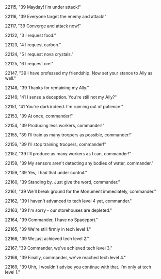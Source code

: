 ﻿22115, "39 Mayday!  I'm under attack!"

22116, "39 Everyone target the enemy and attack!"

22117, "39 Converge and attack now!"

22122, "3 I request food."

22123, "4 I request carbon."

22124, "5 I request nova crystals."

22125, "6 I request ore."

22147, "39 I have professed my friendship.  Now set your stance to Ally as well."

22148, "39 Thanks for remaining my Ally."

22149, "41 I sense a deception.  You're still not my Ally?"

22151, "41 You're dark indeed.  I'm running out of patience."

22153, "39 At once, commander!"

22154, "39 Producing less workers, commander!"

22155, "39 I'll train as many troopers as possible, commander!"

22156, "39 I'll stop training troopers, commander!"

22157, "39 I'll produce as many workers as I can, commander!"

22158, "39 My sensors aren't detecting any bodies of water, commander."

22159, "39 Yes, I had that under control."

22160, "39 Standing by.  Just give the word, commander."

22161, "39 We'll break ground for the Monument immediately, commander."

22162, "39 I haven't advanced to tech level 4 yet, commander."

22163, "39 I'm sorry - our storehouses are depleted."

22164, "39 Commander, I have no Spaceport."

22165, "39 We're still firmly in tech level 1."

22166, "39 We just achieved tech level 2."

22167, "39 Commander, we've achieved tech level 3."

22168, "39 Finally, commander, we've reached tech level 4."

22169, "39 Uhh, I wouldn't advise you continue with that.  I'm only at tech level 1."

